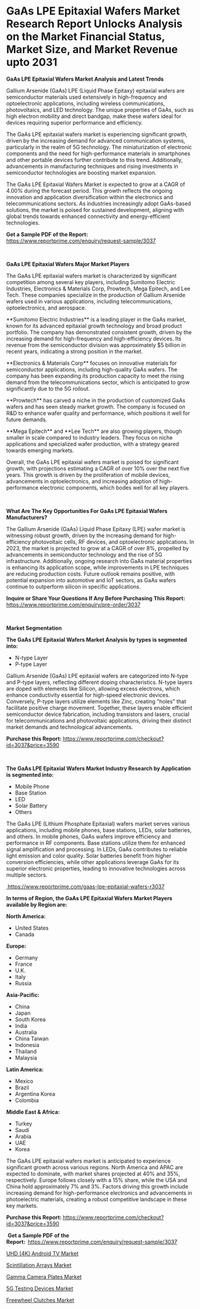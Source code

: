 <p><h1>GaAs LPE Epitaxial Wafers Market Research Report Unlocks Analysis on the Market Financial Status, Market Size, and Market Revenue upto 2031</h1></p><p><strong>GaAs LPE Epitaxial Wafers Market Analysis and Latest Trends</strong></p>
<p><p>Gallium Arsenide (GaAs) LPE (Liquid Phase Epitaxy) epitaxial wafers are semiconductor materials used extensively in high-frequency and optoelectronic applications, including wireless communications, photovoltaics, and LED technology. The unique properties of GaAs, such as high electron mobility and direct bandgap, make these wafers ideal for devices requiring superior performance and efficiency.</p><p>The GaAs LPE epitaxial wafers market is experiencing significant growth, driven by the increasing demand for advanced communication systems, particularly in the realm of 5G technology. The miniaturization of electronic components and the need for high-performance materials in smartphones and other portable devices further contribute to this trend. Additionally, advancements in manufacturing techniques and rising investments in semiconductor technologies are boosting market expansion.</p><p>The GaAs LPE Epitaxial Wafers Market is expected to grow at a CAGR of 4.00% during the forecast period. This growth reflects the ongoing innovation and application diversification within the electronics and telecommunications sectors. As industries increasingly adopt GaAs-based solutions, the market is poised for sustained development, aligning with global trends towards enhanced connectivity and energy-efficient technologies.</p></p>
<p><strong>Get a Sample PDF of the Report:&nbsp;</strong> <a href="https://www.reportprime.com/enquiry/request-sample/3037">https://www.reportprime.com/enquiry/request-sample/3037</a></p>
<p>&nbsp;</p>
<p><strong>GaAs LPE Epitaxial Wafers Major Market Players</strong></p>
<p><p>The GaAs LPE epitaxial wafers market is characterized by significant competition among several key players, including Sumitomo Electric Industries, Electronics & Materials Corp, Prowtech, Mega Epitech, and Lee Tech. These companies specialize in the production of Gallium Arsenide wafers used in various applications, including telecommunications, optoelectronics, and aerospace.</p><p>**Sumitomo Electric Industries** is a leading player in the GaAs market, known for its advanced epitaxial growth technology and broad product portfolio. The company has demonstrated consistent growth, driven by the increasing demand for high-frequency and high-efficiency devices. Its revenue from the semiconductor division was approximately $5 billion in recent years, indicating a strong position in the market.</p><p>**Electronics & Materials Corp** focuses on innovative materials for semiconductor applications, including high-quality GaAs wafers. The company has been expanding its production capacity to meet the rising demand from the telecommunications sector, which is anticipated to grow significantly due to the 5G rollout.</p><p>**Prowtech** has carved a niche in the production of customized GaAs wafers and has seen steady market growth. The company is focused on R&D to enhance wafer quality and performance, which positions it well for future demands.</p><p>**Mega Epitech** and **Lee Tech** are also growing players, though smaller in scale compared to industry leaders. They focus on niche applications and specialized wafer production, with a strategy geared towards emerging markets.</p><p>Overall, the GaAs LPE epitaxial wafers market is poised for significant growth, with projections estimating a CAGR of over 10% over the next five years. This growth is driven by the proliferation of mobile devices, advancements in optoelectronics, and increasing adoption of high-performance electronic components, which bodes well for all key players.</p></p>
<p>&nbsp;</p>
<p><strong>What Are The Key Opportunities For GaAs LPE Epitaxial Wafers Manufacturers?</strong></p>
<p><p>The Gallium Arsenide (GaAs) Liquid Phase Epitaxy (LPE) wafer market is witnessing robust growth, driven by the increasing demand for high-efficiency photovoltaic cells, RF devices, and optoelectronic applications. In 2023, the market is projected to grow at a CAGR of over 8%, propelled by advancements in semiconductor technology and the rise of 5G infrastructure. Additionally, ongoing research into GaAs material properties is enhancing its application scope, while improvements in LPE techniques are reducing production costs. Future outlook remains positive, with potential expansion into automotive and IoT sectors, as GaAs wafers continue to outperform silicon in specific applications.</p></p>
<p><strong>Inquire or Share Your Questions If Any Before Purchasing This Report:</strong> <a href="https://www.reportprime.com/enquiry/pre-order/3037">https://www.reportprime.com/enquiry/pre-order/3037</a></p>
<p>&nbsp;</p>
<p><strong>Market Segmentation</strong></p>
<p><strong>The GaAs LPE Epitaxial Wafers Market Analysis by types is segmented into:</strong></p>
<p><ul><li>N-type Layer</li><li>P-type Layer</li></ul></p>
<p><p>Gallium Arsenide (GaAs) LPE epitaxial wafers are categorized into N-type and P-type layers, reflecting different doping characteristics. N-type layers are doped with elements like Silicon, allowing excess electrons, which enhance conductivity essential for high-speed electronic devices. Conversely, P-type layers utilize elements like Zinc, creating "holes" that facilitate positive charge movement. Together, these layers enable efficient semiconductor device fabrication, including transistors and lasers, crucial for telecommunications and photovoltaic applications, driving their distinct market demands and technological advancements.</p></p>
<p><strong>Purchase this Report:&nbsp;</strong><a href="https://www.reportprime.com/checkout?id=3037&price=3590">https://www.reportprime.com/checkout?id=3037&price=3590</a></p>
<p>&nbsp;</p>
<p><strong>The GaAs LPE Epitaxial Wafers Market Industry Research by Application is segmented into:</strong></p>
<p><ul><li>Mobile Phone</li><li>Base Station</li><li>LED</li><li>Solar Battery</li><li>Others</li></ul></p>
<p><p>The GaAs LPE (Lithium Phosphate Epitaxial) wafers market serves various applications, including mobile phones, base stations, LEDs, solar batteries, and others. In mobile phones, GaAs wafers improve efficiency and performance in RF components. Base stations utilize them for enhanced signal amplification and processing. In LEDs, GaAs contributes to reliable light emission and color quality. Solar batteries benefit from higher conversion efficiencies, while other applications leverage GaAs for its superior electronic properties, leading to innovative technologies across multiple sectors.</p></p>
<p><a href="https://www.reportprime.com/gaas-lpe-epitaxial-wafers-r3037">&nbsp;https://www.reportprime.com/gaas-lpe-epitaxial-wafers-r3037</a></p>
<p><strong>In terms of Region, the GaAs LPE Epitaxial Wafers Market Players available by Region are:</strong></p>
<p>
    <p> <strong> North America: </strong>
        <ul>
            <li>United States</li>
            <li>Canada</li>
        </ul>
        </p> 
    <p> <strong> Europe: </strong>
        <ul>
            <li>Germany</li>
            <li>France</li>
            <li>U.K.</li>
            <li>Italy</li>
            <li>Russia</li>
        </ul>
        </p> 
    <p> <strong> Asia-Pacific: </strong>
        <ul>
            <li>China</li>
            <li>Japan</li>
            <li>South Korea</li>
            <li>India</li>
            <li>Australia</li>
            <li>China Taiwan</li>
            <li>Indonesia</li>
            <li>Thailand</li>
            <li>Malaysia</li>
        </ul>
        </p> 
    <p> <strong> Latin America: </strong>
        <ul>
            <li>Mexico</li>
            <li>Brazil</li>
            <li>Argentina Korea</li>
            <li>Colombia</li>
        </ul>
        </p> 
    <p> <strong> Middle East & Africa: </strong>
        <ul>
            <li>Turkey</li>
            <li>Saudi</li>
            <li>Arabia</li>
            <li>UAE</li>
            <li>Korea</li>
        </ul>
    </p>
    </p>
<p><p>The GaAs LPE epitaxial wafers market is anticipated to experience significant growth across various regions. North America and APAC are expected to dominate, with market shares projected at 40% and 35%, respectively. Europe follows closely with a 15% share, while the USA and China hold approximately 7% and 3%. Factors driving this growth include increasing demand for high-performance electronics and advancements in photoelectric materials, creating a robust competitive landscape in these key markets.</p></p>
<p><strong>Purchase this Report: </strong><a href="https://www.reportprime.com/checkout?id=3037&price=3590">https://www.reportprime.com/checkout?id=3037&price=3590</a></p>
<p>&nbsp;<strong>Get a Sample PDF of the Report:&nbsp;&nbsp;</strong><a href="https://www.reportprime.com/enquiry/request-sample/3037">https://www.reportprime.com/enquiry/request-sample/3037</a></p>
<p><strong></strong></p>
<p><p><a href="https://issuu.com/reportprime-2/docs/uhd-4k-android-tv-market-size-2030._7d1eb6e9b0b2d8">UHD (4K) Android TV Market</a></p><p><a href="https://github.com/FosterFahey91/Market-Research-Report-List-1/blob/main/scintillation-arrays-market.md">Scintillation Arrays Market</a></p><p><a href="https://github.com/Rekhakhatun65/Market-Research-Report-List-1/blob/main/gamma-camera-plates-market.md">Gamma Camera Plates Market</a></p><p><a href="https://issuu.com/reportprime-2/docs/5g-testing-devices-market-size-2030_070aef7c1d8f2c">5G Testing Devices Market</a></p><p><a href="https://www.linkedin.com/pulse/global-freewheel-clutches-market-trends-forecasts-strategic-uloue?trackingId=GrYzTLfER7umFDT%2BgiMuCA%3D%3D">Freewheel Clutches Market</a></p></p>